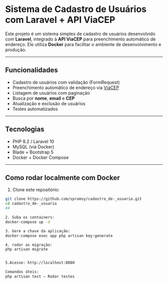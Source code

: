 # Sistema de Cadastro de Usuários com Laravel + API ViaCEP

Este projeto é um sistema simples de cadastro de usuários desenvolvido com **Laravel**, integrado à **API ViaCEP** para preenchimento automático de endereço. Ele utiliza **Docker** para facilitar o ambiente de desenvolvimento e produção.

---

## Funcionalidades

- Cadastro de usuários com validação (FormRequest)
- Preenchimento automático de endereço via [ViaCEP](https://viacep.com.br/)
- Listagem de usuários com paginação
- Busca por **nome**, **email** e **CEP**
- Atualização e exclusão de usuários
- Testes automatizados

---

## Tecnologias

- PHP 8.2 / Laravel 10
- MySQL (via Docker)
- Blade + Bootstrap 5
- Docker + Docker Compose

---

##  Como rodar localmente com Docker

1. Clone este repositório:

```bash
git clone https://github.com/spramsy/cadastro_de-_usuario.git
cd cadastro_de-_usuario
## 

2. Suba os containers:
docker-compose up -d

3. Gere a chave da aplicação:
docker-compose exec app php artisan key:generate

4. rodar as migração:
php artisan migrate


5.Acesse: http://localhost:8080

Comandos úteis:
php artisan test – Rodar testes

